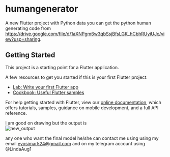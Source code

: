 # humangenerator

A new Flutter project with Python data you can get the python human generating code from https://drive.google.com/file/d/1aXNPgm6w3qbSsjBfsLGK_hCbhRUyiUJc/view?usp=sharing.

## Getting Started

This project is a starting point for a Flutter application.

A few resources to get you started if this is your first Flutter project:

- [Lab: Write your first Flutter app](https://flutter.dev/docs/get-started/codelab)
- [Cookbook: Useful Flutter samples](https://flutter.dev/docs/cookbook)

For help getting started with Flutter, view our
[online documentation](https://flutter.dev/docs), which offers tutorials,
samples, guidance on mobile development, and a full API reference.


I am good on drawing but the output is  
![new_output](https://user-images.githubusercontent.com/70751963/137554122-c68136bc-84fe-4de6-92f7-25fd2f568002.png)


any one who want the final model he/she can contact me using using my email eyosimar524@gmail.com and on my telegram account using @LindaAug1 
